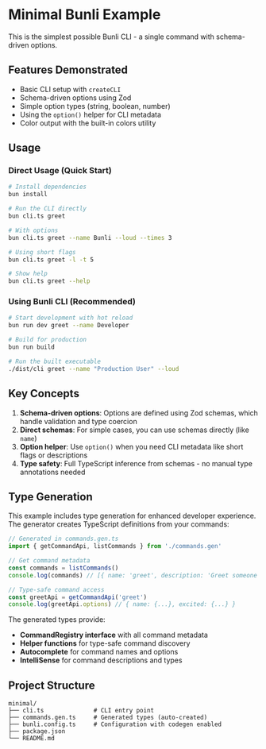 # Minimal Bunli Example

This is the simplest possible Bunli CLI - a single command with schema-driven options.

## Features Demonstrated

- Basic CLI setup with `createCLI`
- Schema-driven options using Zod
- Simple option types (string, boolean, number)
- Using the `option()` helper for CLI metadata
- Color output with the built-in colors utility

## Usage

### Direct Usage (Quick Start)

```bash
# Install dependencies
bun install

# Run the CLI directly
bun cli.ts greet

# With options
bun cli.ts greet --name Bunli --loud --times 3

# Using short flags
bun cli.ts greet -l -t 5

# Show help
bun cli.ts greet --help
```

### Using Bunli CLI (Recommended)

```bash
# Start development with hot reload
bun run dev greet --name Developer

# Build for production
bun run build

# Run the built executable
./dist/cli greet --name "Production User" --loud
```

## Key Concepts

1. **Schema-driven options**: Options are defined using Zod schemas, which handle validation and type coercion
2. **Direct schemas**: For simple cases, you can use schemas directly (like `name`)
3. **Option helper**: Use `option()` when you need CLI metadata like short flags or descriptions
4. **Type safety**: Full TypeScript inference from schemas - no manual type annotations needed

## Type Generation

This example includes type generation for enhanced developer experience. The generator creates TypeScript definitions from your commands:

```typescript
// Generated in commands.gen.ts
import { getCommandApi, listCommands } from './commands.gen'

// Get command metadata
const commands = listCommands()
console.log(commands) // [{ name: 'greet', description: 'Greet someone' }]

// Type-safe command access
const greetApi = getCommandApi('greet')
console.log(greetApi.options) // { name: {...}, excited: {...} }
```

The generated types provide:
- **CommandRegistry interface** with all command metadata
- **Helper functions** for type-safe command discovery
- **Autocomplete** for command names and options
- **IntelliSense** for command descriptions and types

## Project Structure

```
minimal/
├── cli.ts              # CLI entry point
├── commands.gen.ts     # Generated types (auto-created)
├── bunli.config.ts     # Configuration with codegen enabled
├── package.json
└── README.md
```